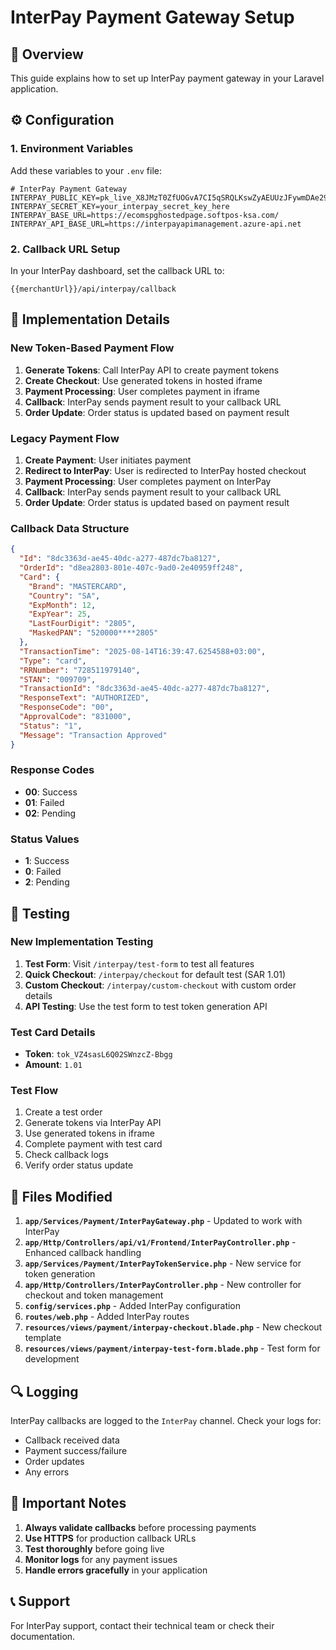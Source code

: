 # InterPay Payment Gateway Setup

## 🚀 Overview
This guide explains how to set up InterPay payment gateway in your Laravel application.

## ⚙️ Configuration

### 1. Environment Variables
Add these variables to your `.env` file:

```env
# InterPay Payment Gateway
INTERPAY_PUBLIC_KEY=pk_live_X8JMzT0ZfUOGvA7CI5qSRQLKswZyAEUUzJFywmDAe29KCY7L7Lp350NmsxkcSJaivo
INTERPAY_SECRET_KEY=your_interpay_secret_key_here
INTERPAY_BASE_URL=https://ecomspghostedpage.softpos-ksa.com/
INTERPAY_API_BASE_URL=https://interpayapimanagement.azure-api.net
```

### 2. Callback URL Setup
In your InterPay dashboard, set the callback URL to:
```
{{merchantUrl}}/api/interpay/callback
```

## 🔧 Implementation Details

### New Token-Based Payment Flow
1. **Generate Tokens**: Call InterPay API to create payment tokens
2. **Create Checkout**: Use generated tokens in hosted iframe
3. **Payment Processing**: User completes payment in iframe
4. **Callback**: InterPay sends payment result to your callback URL
5. **Order Update**: Order status is updated based on payment result

### Legacy Payment Flow
1. **Create Payment**: User initiates payment
2. **Redirect to InterPay**: User is redirected to InterPay hosted checkout
3. **Payment Processing**: User completes payment on InterPay
4. **Callback**: InterPay sends payment result to your callback URL
5. **Order Update**: Order status is updated based on payment result

### Callback Data Structure
```json
{
  "Id": "8dc3363d-ae45-40dc-a277-487dc7ba8127",
  "OrderId": "d8ea2803-801e-407c-9ad0-2e40959ff248",
  "Card": {
    "Brand": "MASTERCARD",
    "Country": "SA",
    "ExpMonth": 12,
    "ExpYear": 25,
    "LastFourDigit": "2805",
    "MaskedPAN": "520000****2805"
  },
  "TransactionTime": "2025-08-14T16:39:47.6254588+03:00",
  "Type": "card",
  "RRNumber": "728511979140",
  "STAN": "009709",
  "TransactionId": "8dc3363d-ae45-40dc-a277-487dc7ba8127",
  "ResponseText": "AUTHORIZED",
  "ResponseCode": "00",
  "ApprovalCode": "831000",
  "Status": "1",
  "Message": "Transaction Approved"
}
```

### Response Codes
- **00**: Success
- **01**: Failed
- **02**: Pending

### Status Values
- **1**: Success
- **0**: Failed
- **2**: Pending

## 🧪 Testing

### New Implementation Testing
1. **Test Form**: Visit `/interpay/test-form` to test all features
2. **Quick Checkout**: `/interpay/checkout` for default test (SAR 1.01)
3. **Custom Checkout**: `/interpay/custom-checkout` with custom order details
4. **API Testing**: Use the test form to test token generation API

### Test Card Details
- **Token**: `tok_VZ4sasL6Q02SWnzcZ-Bbgg`
- **Amount**: `1.01`

### Test Flow
1. Create a test order
2. Generate tokens via InterPay API
3. Use generated tokens in iframe
4. Complete payment with test card
5. Check callback logs
6. Verify order status update

## 📁 Files Modified

1. **`app/Services/Payment/InterPayGateway.php`** - Updated to work with InterPay
2. **`app/Http/Controllers/api/v1/Frontend/InterPayController.php`** - Enhanced callback handling
3. **`app/Services/Payment/InterPayTokenService.php`** - New service for token generation
4. **`app/Http/Controllers/InterPayController.php`** - New controller for checkout and token management
5. **`config/services.php`** - Added InterPay configuration
6. **`routes/web.php`** - Added InterPay routes
7. **`resources/views/payment/interpay-checkout.blade.php`** - New checkout template
8. **`resources/views/payment/interpay-test-form.blade.php`** - Test form for development

## 🔍 Logging

InterPay callbacks are logged to the `InterPay` channel. Check your logs for:
- Callback received data
- Payment success/failure
- Order updates
- Any errors

## 🚨 Important Notes

1. **Always validate callbacks** before processing payments
2. **Use HTTPS** for production callback URLs
3. **Test thoroughly** before going live
4. **Monitor logs** for any payment issues
5. **Handle errors gracefully** in your application

## 📞 Support

For InterPay support, contact their technical team or check their documentation.
